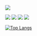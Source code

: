 ![](https://github-profile-summary-cards.vercel.app/api/cards/profile-details?username=JoelSchecheleski&theme=github)

![](https://github-profile-summary-cards.vercel.app/api/cards/repos-per-language?username=JoelSchecheleski&theme=github)
![](https://github-profile-summary-cards.vercel.app/api/cards/most-commit-language?username=JoelSchecheleski&theme=github)
![](https://github-profile-summary-cards.vercel.app/api/cards/stats?username=JoelSchecheleski&theme=github)
![](https://github-profile-summary-cards.vercel.app/api/cards/productive-time?username=JoelSchecheleski&theme=github)

[![Top Langs](https://github-readme-stats.vercel.app/api/top-langs/?username=JoelSchecheleski&layout=compact)](https://github.com/JoelSchecheleski/github-readme-stats)
